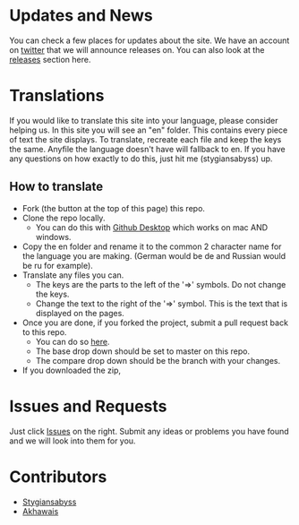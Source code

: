 # Updates and News
You can check a few places for updates about the site.  We have an account on [twitter](https://twitter.com/hatscrubscriber) that we will announce releases on.  You can also look at the [releases](https://github.com/HatScrubs/GameAccess/releases) section here.

# Translations
If you would like to translate this site into your language, please consider helping us.  In this site you will see an "en" folder.  This contains every piece of text the site displays.  To translate, recreate each file and keep the keys the same.  Anyfile the language doesn't have will fallback to en.  If you have any questions on how exactly to do this, just hit me (stygiansabyss) up.

## How to translate

* Fork (the button at the top of this page) this repo.
* Clone the repo locally.
  * You can do this with [Github Desktop](https://desktop.github.com/) which works on mac AND windows.
* Copy the en folder and rename it to the common 2 character name for the language you are making.  (German would be de and Russian would be ru for example).
* Translate any files you can.
  * The keys are the parts to the left of the '=>' symbols.  Do not change the keys.
  * Change the text to the right of the '=>' symbol.  This is the text that is displayed on the pages.
* Once you are done, if you forked the project, submit a pull request back to this repo.
  * You can do so [here](https://github.com/HatScrubs/GameAccess/compare).
  * The base drop down should be set to master on this repo.
  * The compare drop down should be the branch with your changes.
* If you downloaded the zip, 
  
# Issues and Requests

Just click [Issues](https://github.com/HatScrubs/GameAccess/issues) on the right.  Submit any ideas or problems you have found and we will look into them for you.

# Contributors
* [Stygiansabyss](https://twitter.com/Stygiansabyss/)
* [Akhawais](http://www.reddit.com/user/Akhawais)
